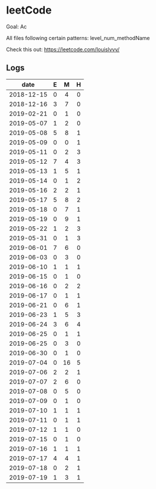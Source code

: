 # leetCode
Goal: Ac

All files following certain patterns: level_num_methodName

Check this out: https://leetcode.com/louislvvv/

## Logs

|    date    |  E   |  M   |  H   | 
| :--------: | :--: | :--: | :--: |
| 2018-12-15 |  0   |  4   |  0   | 
| 2018-12-16 |  3   |  7   |  0   | 
| 2019-02-21 |  0   |  1   |  0   | 
| 2019-05-07 |  1   |  2   |  0   | 
| 2019-05-08 |  5   |  8   |  1   | 
| 2019-05-09 |  0   |  0   |  1   | 
| 2019-05-11 |  0   |  2   |  3   | 
| 2019-05-12 |  7   |  4   |  3   | 
| 2019-05-13 |  1   |  5   |  1   | 
| 2019-05-14 |  0   |  1   |  2   | 
| 2019-05-16 |  2   |  2   |  1   | 
| 2019-05-17 |  5   |  8   |  2   | 
| 2019-05-18 |  0   |  7   |  1   | 
| 2019-05-19 |  0   |  9   |  1   | 
| 2019-05-22 |  1   |  2   |  3   | 
| 2019-05-31 |  0   |  1   |  3   | 
| 2019-06-01 |  7   |  6   |  0   | 
| 2019-06-03 |  0   |  3   |  0   | 
| 2019-06-10 |  1   |  1   |  1   | 
| 2019-06-15 |  0   |  1   |  0   | 
| 2019-06-16 |  0   |  2   |  2   | 
| 2019-06-17 |  0   |  1   |  1   | 
| 2019-06-21 |  0   |  6   |  1   | 
| 2019-06-23 |  1   |  5   |  3   | 
| 2019-06-24 |  3   |  6   |  4   | 
| 2019-06-25 |  0   |  1   |  1   | 
| 2019-06-25 |  0   |  3   |  0   | 
| 2019-06-30 |  0   |  1   |  0   | 
| 2019-07-04 |  0   |  16  |  5   | 
| 2019-07-06 |  2   |  2   |  1   | 
| 2019-07-07 |  2   |  6   |  0   | 
| 2019-07-08 |  0   |  5   |  0   | 
| 2019-07-09 |  0   |  1   |  0   | 
| 2019-07-10 |  1   |  1   |  1   | 
| 2019-07-11 |  0   |  1   |  1   | 
| 2019-07-12 |  1   |  1   |  0   | 
| 2019-07-15 |  0   |  1   |  0   | 
| 2019-07-16 |  1   |  1   |  1   | 
| 2019-07-17 |  4   |  4   |  1   | 
| 2019-07-18 |  0   |  2   |  1   | 
| 2019-07-19 |  1   |  3   |  1   | 
